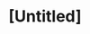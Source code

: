 ---
pid: mp128
title: "[Untitled]"
location_transcription: 620 East Alleghney Avenue
coordinates: "[-75.1188128, 39.9970608]"
zipcode: '19134'
gen_neighborhood: River Wards
neighborhood: Port Richmond
outside_phl: 
age: '20'
age_range: 20-29
instagram: 
image_file_name: mp_128.jpg
proposal_transcription: Monument to rap
topic: Music
topic_summary: '0'
type: Other No Form
keywords_other: 
credit: Anthony McQueen
image_labels: 
twitter: 
facebook: 
permalink: "/monuments/mp128/"
layout: item-page
---